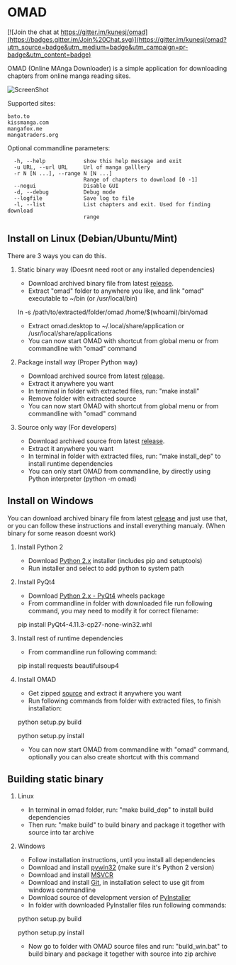 OMAD
====

[![Join the chat at https://gitter.im/kunesj/omad](https://badges.gitter.im/Join%20Chat.svg)](https://gitter.im/kunesj/omad?utm_source=badge&utm_medium=badge&utm_campaign=pr-badge&utm_content=badge)

OMAD (Online MAnga Downloader) is a simple application for downloading chapters from online manga reading sites.

![ScreenShot](https://raw.github.com/kunesj/omad/master/doc/preview.png)

Supported sites:

    bato.to
    kissmanga.com
    mangafox.me
    mangatraders.org

Optional commandline parameters:

      -h, --help            show this help message and exit
      -u URL, --url URL     Url of manga galllery
      -r N [N ...], --range N [N ...]
                            Range of chapters to download [0 -1]
      --nogui               Disable GUI
      -d, --debug           Debug mode
      --logfile             Save log to file
      -l, --list            List chapters and exit. Used for finding download
                            range



Install on Linux (Debian/Ubuntu/Mint)
-------
There are 3 ways you can do this.

1. Static binary way (Doesnt need root or any installed dependencies)
    - Download archived binary file from latest [release](https://github.com/kunesj/omad/releases).
    - Extract "omad" folder to anywhere you like, and link "omad" executable to ~/bin (or /usr/local/bin)
    
    ln -s /path/to/extracted/folder/omad /home/$(whoami)/bin/omad
    
    - Extract omad.desktop to ~/.local/share/application or /usr/local/share/applications
    - You can now start OMAD with shortcut from global menu or from commandline with "omad" command

2. Package install way (Proper Python way)
    - Download archived source from latest [release](https://github.com/kunesj/omad/releases).
    - Extract it anywhere you want
    - In terminal in folder with extracted files, run: "make install"
    - Remove folder with extracted source
    - You can now start OMAD with shortcut from global menu or from commandline with "omad" command

3. Source only way (For developers)
    - Download archived source from latest [release](https://github.com/kunesj/omad/releases).
    - Extract it anywhere you want
    - In terminal in folder with extracted files, run: "make install_dep" to install runtime dependencies
    - You can only start OMAD from commandline, by directly using Python interpreter (python -m omad)

Install on Windows
-------  
You can download archived binary file from latest [release](https://github.com/kunesj/omad/releases) and just use that, or you can follow these instructions and install everything manualy. (When binary for some reason doesnt work)

1. Install Python 2
    - Download [Python 2.x](https://www.python.org/downloads/windows/) installer (includes pip and setuptools)
    - Run installer and select to add python to system path

2. Install PyQt4
    - Download [Python 2.x - PyQt4](http://www.lfd.uci.edu/~gohlke/pythonlibs/#pyqt4) wheels package
    - From commandline in folder with downloaded file run following command, you may need to modify it for correct filename: 

    pip install PyQt4-4.11.3-cp27-none-win32.whl

3. Install rest of runtime dependencies
    - From commandline run following command:

    pip install requests beautifulsoup4
    
4. Install OMAD
    - Get zipped [source](https://github.com/kunesj/omad/releases) and extract it anywhere you want
    - Run following commands from folder with extracted files, to finish installation:
    
    python setup.py build

    python setup.py install

    - You can now start OMAD from commandline with "omad" command, optionally you can also create shortcut with this command


Building static binary
------- 

1. Linux
    - In terminal in omad folder, run: "make build_dep" to install build dependencies
    - Then run: "make build" to build binary and package it together with source into tar archive
    
2. Windows
    - Follow installation instructions, until you install all dependencies
    - Download and install [pywin32](http://sourceforge.net/projects/pywin32) (make sure it's Python 2 version)
    - Download and install [MSVCR](https://www.microsoft.com/en-us/download/details.aspx?id=29)
    - Download and install [Git](https://git-scm.com/downloads), in installation select to use git from windows commandline
    - Download source of development version of [PyInstaller](https://github.com/pyinstaller/pyinstaller)
    - In folder with downloaded PyInstaller files run following commands:

    python setup.py build

    python setup.py install

    - Now go to folder with OMAD source files and run: "build_win.bat" to build binary and package it together with source into zip archive

